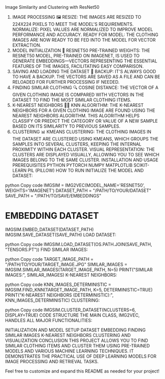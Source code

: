 Image Similarity and Clustering with ResNet50
1. IMAGE PROCESSING 🖼️
RESIZE: THE IMAGES ARE RESIZED TO 224X224 PIXELS TO MEET THE MODEL'S REQUIREMENTS.
NORMALIZE: PIXEL VALUES ARE NORMALIZED TO IMPROVE MODEL PERFORMANCE AND ACCURACY.
READY FOR MODEL: THE CLOTHING IMAGES ARE NOW READY TO BE FED INTO THE MODEL FOR VECTOR EXTRACTION.
2. MODEL INITIALIZATION 🧠
RESNET50 PRE-TRAINED WEIGHTS: THE RESNET50 MODEL, PRE-TRAINED ON IMAGENET, IS USED TO GENERATE EMBEDDINGS—VECTORS REPRESENTING THE ESSENTIAL FEATURES OF THE IMAGES, FACILITATING EASY COMPARISON.
3. SAVING AND LOADING THE DATASET 💾
BACKUP: IT'S ALWAYS GOOD TO HAVE A BACKUP. THE VECTORS ARE SAVED AS A FILE AND CAN BE RELOADED FOR FURTHER PROCESSING IF NEEDED.
4. FINDING SIMILAR CLOTHING 🔍
COSINE DISTANCE: THE VECTOR OF A GIVEN CLOTHING IMAGE IS COMPARED WITH VECTORS IN THE DATASET TO FIND THE MOST SIMILAR CLOTHING ITEMS.
5. K-NEAREST NEIGHBORS 🧑‍🏫
KNN ALGORITHM: THE K-NEAREST NEIGHBORS FOR A GIVEN CLOTHING IMAGE ARE FOUND USING THE NEAREST NEIGHBORS ALGORITHM. THIS ALGORITHM HELPS CLASSIFY OR PREDICT THE CATEGORY OR VALUE OF A NEW SAMPLE BASED ON ITS SIMILARITY TO PREVIOUS SAMPLES.
6. CLUSTERING 📊
KMEANS CLUSTERING: THE CLOTHING IMAGES IN THE DATASET ARE CLUSTERED USING KMEANS, WHICH GROUPS THE SAMPLES INTO SEVERAL CLUSTERS, KEEPING THE INTERNAL PROXIMITY WITHIN EACH CLUSTER.
VISUAL REPRESENTATION: THE CLUSTERS ARE DISPLAYED VISUALLY, ALLOWING YOU TO SEE WHICH IMAGES BELONG TO THE SAME CLUSTER.
INSTALLATION AND USAGE
PREREQUISITES
PYTHON
PYTORCH
NUMPY
MATPLOTLIB
SCIKIT-LEARN
PIL (PILLOW)
HOW TO RUN
INITIALIZE THE MODEL AND DATASET:

python
Copy code
IMGSIM = IMG2VEC(MODEL_NAME='RESNET50', WEIGHTS='IMAGENET')
DATASET_PATH = "/PATH/TO/YOUR/DATASET"
SAVE_PATH = "/PATH/TO/SAVE/EMBEDDINGS"

# EMBEDDING DATASET
IMGSIM.EMBED_DATASET(DATASET_PATH)
IMGSIM.SAVE_DATASET(SAVE_PATH)
LOAD DATASET:

python
Copy code
IMGSIM.LOAD_DATASET(OS.PATH.JOIN(SAVE_PATH, "TENSORS.PT"))
FIND SIMILAR IMAGES:

python
Copy code
TARGET_IMAGE_PATH = "/PATH/TO/YOUR/TARGET_IMAGE.JPG"
SIMILAR_IMAGES = IMGSIM.SIMILAR_IMAGES(TARGET_IMAGE_PATH, N=5)
PRINT("SIMILAR IMAGES:", SIMILAR_IMAGES)
K-NEAREST NEIGHBORS:

python
Copy code
KNN_IMAGES_DETERMINISTIC = IMGSIM.FIND_KNN(TARGET_IMAGE_PATH, K=5, DETERMINISTIC=TRUE)
PRINT("K-NEAREST NEIGHBORS (DETERMINISTIC):", KNN_IMAGES_DETERMINISTIC)
CLUSTERING:

python
Copy code
IMGSIM.CLUSTER_DATASET(NCLUSTERS=6, DISPLAY=TRUE)
CODE STRUCTURE
THE MAIN CLASS, IMG2VEC, HANDLES ALL MAJOR FUNCTIONALITIES:

INITIALIZATION AND MODEL SETUP
DATASET EMBEDDING
FINDING SIMILAR IMAGES
K-NEAREST NEIGHBORS
CLUSTERING AND VISUALIZATION
CONCLUSION
THIS PROJECT ALLOWS YOU TO FIND SIMILAR CLOTHING ITEMS AND CLUSTER THEM USING PRE-TRAINED MODELS AND VARIOUS MACHINE LEARNING TECHNIQUES. IT DEMONSTRATES THE PRACTICAL USE OF DEEP LEARNING MODELS FOR IMAGE PROCESSING AND RETRIEVAL TASKS.

Feel free to customize and expand this README as needed for your project!








